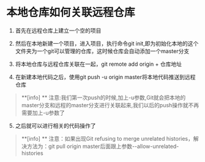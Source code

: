 # 本地仓库如何关联远程仓库

1. 首先在远程仓库上建立一个空的项目

2. 然后在本地新建一个项目，进入项目，执行命令git init,即为初始化本地的这个文件夹为一个git可以管理的仓库，这时候仓库会自动添加一个master分支

3. 将本地仓库与远程仓库关联在一起，git remote add origin + 仓库地址

4. 在新建本地代码之后，使用git push -u origin master将本地代码推送到远程仓库
> **[info] **
> 注意:我们第一次push的时候,加上-u参数,Git就会把本地的master分支和远程的master分支进行关联起来,我们以后的push操作就不再需要加上-u参数了

5. 之后就可以进行相关的代码操作了
> **[info] **
> 注意：如果出现Git refusing to merge unrelated histories，解决方法为：git pull origin master后面跟上参数--allow-unrelated-histories